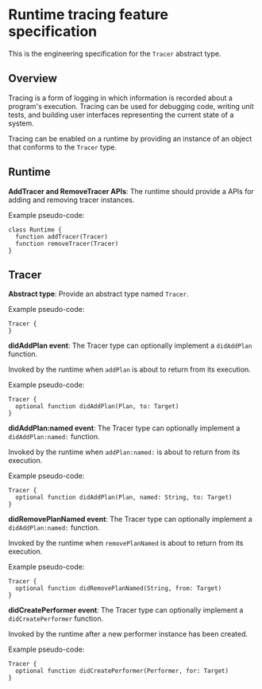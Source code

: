 # Runtime tracing feature specification

This is the engineering specification for the `Tracer` abstract type.

## Overview

Tracing is a form of logging in which information is recorded about a program's execution. Tracing can be used for debugging code, writing unit tests, and building user interfaces representing the current state of a system.

Tracing can be enabled on a runtime by providing an instance of an object that conforms to the `Tracer` type.

## Runtime

**AddTracer and RemoveTracer APIs**: The runtime should provide a APIs for adding and removing tracer instances.

Example pseudo-code:

```
class Runtime {
  function addTracer(Tracer)
  function removeTracer(Tracer)
}
```

## Tracer

**Abstract type**: Provide an abstract type named `Tracer`.

Example pseudo-code:

```
Tracer {
}
```

**didAddPlan event**: The Tracer type can optionally implement a `didAddPlan` function.

Invoked by the runtime when `addPlan` is about to return from its execution.

Example pseudo-code:

```
Tracer {
  optional function didAddPlan(Plan, to: Target)
}
```

**didAddPlan:named event**: The Tracer type can optionally implement a `didAddPlan:named:` function.

Invoked by the runtime when `addPlan:named:` is about to return from its execution.

Example pseudo-code:

```
Tracer {
  optional function didAddPlan(Plan, named: String, to: Target)
}
```

**didRemovePlanNamed event**: The Tracer type can optionally implement a `didAddPlan:named:` function.

Invoked by the runtime when `removePlanNamed` is about to return from its execution.

Example pseudo-code:

```
Tracer {
  optional function didRemovePlanNamed(String, from: Target)
}
```

**didCreatePerformer event**: The Tracer type can optionally implement a `didCreatePerformer` function.

Invoked by the runtime after a new performer instance has been created.

Example pseudo-code:

```
Tracer {
  optional function didCreatePerformer(Performer, for: Target)
}
```

